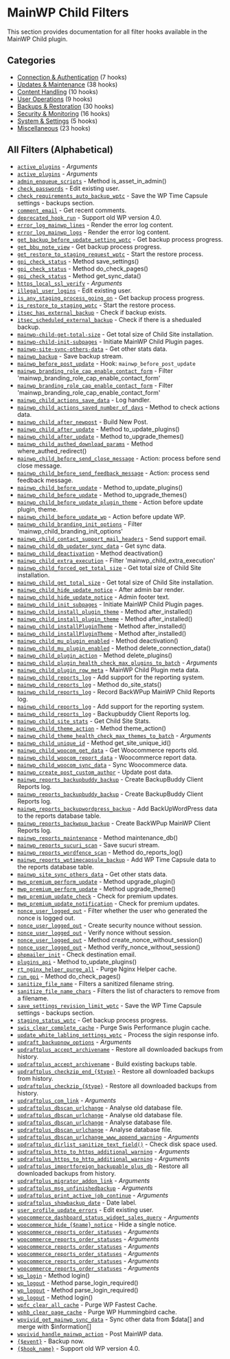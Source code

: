 # MainWP Child Filters

This section provides documentation for all filter hooks available in the MainWP Child plugin.

## Categories

- [Connection & Authentication](connection-authentication/index.md) (7 hooks)
- [Updates & Maintenance](updates-maintenance/index.md) (38 hooks)
- [Content Handling](content-handling/index.md) (10 hooks)
- [User Operations](user-operations/index.md) (9 hooks)
- [Backups & Restoration](backups-restoration/index.md) (30 hooks)
- [Security & Monitoring](security-monitoring/index.md) (16 hooks)
- [System & Settings](system-settings/index.md) (5 hooks)
- [Miscellaneous](misc/index.md) (23 hooks)

## All Filters (Alphabetical)

- [`active_plugins`](updates-maintenance/index.md#active_plugins) - *Arguments*
- [`active_plugins`](updates-maintenance/index.md#active_plugins) - *Arguments*
- [`admin_enqueue_scripts`](security-monitoring/index.md#admin_enqueue_scripts) - Method is_asset_in_admin()
- [`check_passwords`](security-monitoring/index.md#check_passwords) - Edit existing user.
- [`check_requirements_auto_backup_wptc`](backups-restoration/index.md#check_requirements_auto_backup_wptc) - Save the WP Time Capsule settings - backups section.
- [`comment_email`](content-handling/index.md#comment_email) - Get recent comments.
- [`deprecated_hook_run`](system-settings/index.md#deprecated_hook_run) - Support old WP version 4.0.
- [`error_log_mainwp_lines`](content-handling/index.md#error_log_mainwp_lines) - Render the error log content.
- [`error_log_mainwp_logs`](content-handling/index.md#error_log_mainwp_logs) - Render the error log content.
- [`get_backup_before_update_setting_wptc`](updates-maintenance/index.md#get_backup_before_update_setting_wptc) - Get backup process progress.
- [`get_bbu_note_view`](backups-restoration/index.md#get_bbu_note_view) - Get backup process progress.
- [`get_restore_to_staging_request_wptc`](backups-restoration/index.md#get_restore_to_staging_request_wptc) - Start the restore process.
- [`gpi_check_status`](security-monitoring/index.md#gpi_check_status) - Method save_settings()
- [`gpi_check_status`](security-monitoring/index.md#gpi_check_status) - Method do_check_pages()
- [`gpi_check_status`](security-monitoring/index.md#gpi_check_status) - Method get_sync_data()
- [`https_local_ssl_verify`](connection-authentication/index.md#https_local_ssl_verify) - *Arguments*
- [`illegal_user_logins`](user-operations/index.md#illegal_user_logins) - Edit existing user.
- [`is_any_staging_process_going_on`](backups-restoration/index.md#is_any_staging_process_going_on) - Get backup process progress.
- [`is_restore_to_staging_wptc`](backups-restoration/index.md#is_restore_to_staging_wptc) - Start the restore process.
- [`itsec_has_external_backup`](backups-restoration/index.md#itsec_has_external_backup) - Check if backup exists.
- [`itsec_scheduled_external_backup`](backups-restoration/index.md#itsec_scheduled_external_backup) - Check if there is a shedualed backup.
- [`mainwp-child-get-total-size`](updates-maintenance/index.md#mainwp-child-get-total-size) - Get total size of Child Site installation.
- [`mainwp-child-init-subpages`](content-handling/index.md#mainwp-child-init-subpages) - Initiate MainWP Child Plugin pages.
- [`mainwp-site-sync-others-data`](misc/index.md#mainwp-site-sync-others-data) - Get other stats data.
- [`mainwp_backup`](backups-restoration/index.md#mainwp_backup) - Save backup stream.
- [`mainwp_before_post_update`](updates-maintenance/index.md#mainwp_before_post_update) - Hook: `mainwp_before_post_update`
- [`mainwp_branding_role_cap_enable_contact_form`](user-operations/index.md#mainwp_branding_role_cap_enable_contact_form) - Filter 'mainwp_branding_role_cap_enable_contact_form'
- [`mainwp_branding_role_cap_enable_contact_form`](user-operations/index.md#mainwp_branding_role_cap_enable_contact_form) - Filter 'mainwp_branding_role_cap_enable_contact_form'
- [`mainwp_child_actions_save_data`](user-operations/index.md#mainwp_child_actions_save_data) - Log handler.
- [`mainwp_child_actions_saved_number_of_days`](security-monitoring/index.md#mainwp_child_actions_saved_number_of_days) - Method to check actions data.
- [`mainwp_child_after_newpost`](content-handling/index.md#mainwp_child_after_newpost) - Build New Post.
- [`mainwp_child_after_update`](updates-maintenance/index.md#mainwp_child_after_update) - Method to_update_plugins()
- [`mainwp_child_after_update`](updates-maintenance/index.md#mainwp_child_after_update) - Method to_upgrade_themes()
- [`mainwp_child_authed_download_params`](connection-authentication/index.md#mainwp_child_authed_download_params) - Method where_authed_redirect()
- [`mainwp_child_before_send_close_message`](misc/index.md#mainwp_child_before_send_close_message) - Action: process before send close message.
- [`mainwp_child_before_send_feedback_message`](misc/index.md#mainwp_child_before_send_feedback_message) - Action: process send feedback message.
- [`mainwp_child_before_update`](updates-maintenance/index.md#mainwp_child_before_update) - Method to_update_plugins()
- [`mainwp_child_before_update`](updates-maintenance/index.md#mainwp_child_before_update) - Method to_upgrade_themes()
- [`mainwp_child_before_update_plugin_theme`](updates-maintenance/index.md#mainwp_child_before_update_plugin_theme) - Action before update plugin, theme.
- [`mainwp_child_before_update_wp`](updates-maintenance/index.md#mainwp_child_before_update_wp) - Action before update WP.
- [`mainwp_child_branding_init_options`](system-settings/index.md#mainwp_child_branding_init_options) - Filter 'mainwp_child_branding_init_options'
- [`mainwp_child_contact_support_mail_headers`](misc/index.md#mainwp_child_contact_support_mail_headers) - Send support email.
- [`mainwp_child_db_updater_sync_data`](updates-maintenance/index.md#mainwp_child_db_updater_sync_data) - Get sync data.
- [`mainwp_child_deactivation`](updates-maintenance/index.md#mainwp_child_deactivation) - Method deactivation()
- [`mainwp_child_extra_execution`](content-handling/index.md#mainwp_child_extra_execution) - Filter 'mainwp_child_extra_execution'
- [`mainwp_child_forced_get_total_size`](updates-maintenance/index.md#mainwp_child_forced_get_total_size) - Get total size of Child Site installation.
- [`mainwp_child_get_total_size`](updates-maintenance/index.md#mainwp_child_get_total_size) - Get total size of Child Site installation.
- [`mainwp_child_hide_update_notice`](updates-maintenance/index.md#mainwp_child_hide_update_notice) - After admin bar render.
- [`mainwp_child_hide_update_notice`](updates-maintenance/index.md#mainwp_child_hide_update_notice) - Admin footer text.
- [`mainwp_child_init_subpages`](content-handling/index.md#mainwp_child_init_subpages) - Initiate MainWP Child Plugin pages.
- [`mainwp_child_install_plugin_theme`](updates-maintenance/index.md#mainwp_child_install_plugin_theme) - Method after_installed()
- [`mainwp_child_install_plugin_theme`](updates-maintenance/index.md#mainwp_child_install_plugin_theme) - Method after_installed()
- [`mainwp_child_installPluginTheme`](updates-maintenance/index.md#mainwp_child_installPluginTheme) - Method after_installed()
- [`mainwp_child_installPluginTheme`](updates-maintenance/index.md#mainwp_child_installPluginTheme) - Method after_installed()
- [`mainwp_child_mu_plugin_enabled`](updates-maintenance/index.md#mainwp_child_mu_plugin_enabled) - Method deactivation()
- [`mainwp_child_mu_plugin_enabled`](updates-maintenance/index.md#mainwp_child_mu_plugin_enabled) - Method delete_connection_data()
- [`mainwp_child_plugin_action`](updates-maintenance/index.md#mainwp_child_plugin_action) - Method delete_plugins()
- [`mainwp_child_plugin_health_check_max_plugins_to_batch`](updates-maintenance/index.md#mainwp_child_plugin_health_check_max_plugins_to_batch) - *Arguments*
- [`mainwp_child_plugin_row_meta`](updates-maintenance/index.md#mainwp_child_plugin_row_meta) - MainWP Child Plugin meta data.
- [`mainwp_child_reports_log`](system-settings/index.md#mainwp_child_reports_log) - Add support for the reporting system.
- [`mainwp_child_reports_log`](system-settings/index.md#mainwp_child_reports_log) - Method do_site_stats()
- [`mainwp_child_reports_log`](misc/index.md#mainwp_child_reports_log) - Record BackWPup MainWP Child Reports log.
- [`mainwp_child_reports_log`](backups-restoration/index.md#mainwp_child_reports_log) - Add support for the reporting system.
- [`mainwp_child_reports_log`](backups-restoration/index.md#mainwp_child_reports_log) - Backupbuddy Client Reports log.
- [`mainwp_child_site_stats`](misc/index.md#mainwp_child_site_stats) - Get Child Site Stats.
- [`mainwp_child_theme_action`](updates-maintenance/index.md#mainwp_child_theme_action) - Method theme_action()
- [`mainwp_child_theme_health_check_max_themes_to_batch`](updates-maintenance/index.md#mainwp_child_theme_health_check_max_themes_to_batch) - *Arguments*
- [`mainwp_child_unique_id`](misc/index.md#mainwp_child_unique_id) - Method get_site_unique_id()
- [`mainwp_child_woocom_get_data`](misc/index.md#mainwp_child_woocom_get_data) - Get Woocommerce reports old.
- [`mainwp_child_woocom_report_data`](misc/index.md#mainwp_child_woocom_report_data) - Woocommerce report data.
- [`mainwp_child_woocom_sync_data`](misc/index.md#mainwp_child_woocom_sync_data) - Sync Woocommerce data.
- [`mainwp_create_post_custom_author`](connection-authentication/index.md#mainwp_create_post_custom_author) - Update post data.
- [`mainwp_reports_backupbuddy_backup`](backups-restoration/index.md#mainwp_reports_backupbuddy_backup) - Create BackupBuddy Client Reports log.
- [`mainwp_reports_backupbuddy_backup`](backups-restoration/index.md#mainwp_reports_backupbuddy_backup) - Create BackupBuddy Client Reports log.
- [`mainwp_reports_backupwordpress_backup`](backups-restoration/index.md#mainwp_reports_backupwordpress_backup) - Add BackUpWordPress data to the reports database table.
- [`mainwp_reports_backwpup_backup`](backups-restoration/index.md#mainwp_reports_backwpup_backup) - Create BackWPup MainWP Client Reports log.
- [`mainwp_reports_maintenance`](updates-maintenance/index.md#mainwp_reports_maintenance) - Method maintenance_db()
- [`mainwp_reports_sucuri_scan`](security-monitoring/index.md#mainwp_reports_sucuri_scan) - Save sucuri stream.
- [`mainwp_reports_wordfence_scan`](security-monitoring/index.md#mainwp_reports_wordfence_scan) - Method do_reports_log()
- [`mainwp_reports_wptimecapsule_backup`](backups-restoration/index.md#mainwp_reports_wptimecapsule_backup) - Add WP Time Capsule data to the reports database table.
- [`mainwp_site_sync_others_data`](misc/index.md#mainwp_site_sync_others_data) - Get other stats data.
- [`mwp_premium_perform_update`](updates-maintenance/index.md#mwp_premium_perform_update) - Method upgrade_plugin()
- [`mwp_premium_perform_update`](updates-maintenance/index.md#mwp_premium_perform_update) - Method upgrade_theme()
- [`mwp_premium_update_check`](updates-maintenance/index.md#mwp_premium_update_check) - Check for premium updates.
- [`mwp_premium_update_notification`](updates-maintenance/index.md#mwp_premium_update_notification) - Check for premium updates.
- [`nonce_user_logged_out`](user-operations/index.md#nonce_user_logged_out) - Filter whether the user who generated the nonce is logged out.
- [`nonce_user_logged_out`](user-operations/index.md#nonce_user_logged_out) - Create security nounce without session.
- [`nonce_user_logged_out`](user-operations/index.md#nonce_user_logged_out) - Verify nonce without session.
- [`nonce_user_logged_out`](user-operations/index.md#nonce_user_logged_out) - Method create_nonce_without_session()
- [`nonce_user_logged_out`](user-operations/index.md#nonce_user_logged_out) - Method verify_nonce_without_session()
- [`phpmailer_init`](security-monitoring/index.md#phpmailer_init) - Check destination email.
- [`plugins_api`](updates-maintenance/index.md#plugins_api) - Method to_update_plugins()
- [`rt_nginx_helper_purge_all`](misc/index.md#rt_nginx_helper_purge_all) - Purge Nginx Helper cache.
- [`run_gpi`](content-handling/index.md#run_gpi) - Method do_check_pages()
- [`sanitize_file_name`](misc/index.md#sanitize_file_name) - Filters a sanitized filename string.
- [`sanitize_file_name_chars`](misc/index.md#sanitize_file_name_chars) - Filters the list of characters to remove from a filename.
- [`save_settings_revision_limit_wptc`](system-settings/index.md#save_settings_revision_limit_wptc) - Save the WP Time Capsule settings - backups section.
- [`staging_status_wptc`](backups-restoration/index.md#staging_status_wptc) - Get backup process progress.
- [`swis_clear_complete_cache`](updates-maintenance/index.md#swis_clear_complete_cache) - Purge Swis Performance plugin cache.
- [`update_white_labling_settings_wptc`](updates-maintenance/index.md#update_white_labling_settings_wptc) - Process the sigin response info.
- [`updraft_backupnow_options`](backups-restoration/index.md#updraft_backupnow_options) - *Arguments*
- [`updraftplus_accept_archivename`](backups-restoration/index.md#updraftplus_accept_archivename) - Restore all downloaded backups from history.
- [`updraftplus_accept_archivename`](backups-restoration/index.md#updraftplus_accept_archivename) - Build existing backups table.
- [`updraftplus_checkzip_end_{$type}`](security-monitoring/index.md#updraftplus_checkzip_end_type) - Restore all downloaded backups from history.
- [`updraftplus_checkzip_{$type}`](security-monitoring/index.md#updraftplus_checkzip_type) - Restore all downloaded backups from history.
- [`updraftplus_com_link`](backups-restoration/index.md#updraftplus_com_link) - *Arguments*
- [`updraftplus_dbscan_urlchange`](security-monitoring/index.md#updraftplus_dbscan_urlchange) - Analyse old database file.
- [`updraftplus_dbscan_urlchange`](security-monitoring/index.md#updraftplus_dbscan_urlchange) - Analyse old database file.
- [`updraftplus_dbscan_urlchange`](security-monitoring/index.md#updraftplus_dbscan_urlchange) - Analyse database file.
- [`updraftplus_dbscan_urlchange`](security-monitoring/index.md#updraftplus_dbscan_urlchange) - Analyse database file.
- [`updraftplus_dbscan_urlchange_www_append_warning`](security-monitoring/index.md#updraftplus_dbscan_urlchange_www_append_warning) - *Arguments*
- [`updraftplus_dirlist_sanitize_text_field()`](backups-restoration/index.md#updraftplus_dirlist_sanitize_text_field()) - Check disk space used.
- [`updraftplus_http_to_https_additional_warning`](backups-restoration/index.md#updraftplus_http_to_https_additional_warning) - *Arguments*
- [`updraftplus_https_to_http_additional_warning`](backups-restoration/index.md#updraftplus_https_to_http_additional_warning) - *Arguments*
- [`updraftplus_importforeign_backupable_plus_db`](backups-restoration/index.md#updraftplus_importforeign_backupable_plus_db) - Restore all downloaded backups from history.
- [`updraftplus_migrator_addon_link`](backups-restoration/index.md#updraftplus_migrator_addon_link) - *Arguments*
- [`updraftplus_msg_unfinishedbackup`](backups-restoration/index.md#updraftplus_msg_unfinishedbackup) - *Arguments*
- [`updraftplus_print_active_job_continue`](backups-restoration/index.md#updraftplus_print_active_job_continue) - *Arguments*
- [`updraftplus_showbackup_date`](backups-restoration/index.md#updraftplus_showbackup_date) - Date label.
- [`user_profile_update_errors`](updates-maintenance/index.md#user_profile_update_errors) - Edit existing user.
- [`woocommerce_dashboard_status_widget_sales_query`](misc/index.md#woocommerce_dashboard_status_widget_sales_query) - *Arguments*
- [`woocommerce_hide_{$name}_notice`](updates-maintenance/index.md#woocommerce_hide_name_notice) - Hide a single notice.
- [`woocommerce_reports_order_statuses`](misc/index.md#woocommerce_reports_order_statuses) - *Arguments*
- [`woocommerce_reports_order_statuses`](misc/index.md#woocommerce_reports_order_statuses) - *Arguments*
- [`woocommerce_reports_order_statuses`](misc/index.md#woocommerce_reports_order_statuses) - *Arguments*
- [`woocommerce_reports_order_statuses`](misc/index.md#woocommerce_reports_order_statuses) - *Arguments*
- [`woocommerce_reports_order_statuses`](misc/index.md#woocommerce_reports_order_statuses) - *Arguments*
- [`woocommerce_reports_order_statuses`](misc/index.md#woocommerce_reports_order_statuses) - *Arguments*
- [`wp_login`](connection-authentication/index.md#wp_login) - Method login()
- [`wp_logout`](connection-authentication/index.md#wp_logout) - Method parse_login_required()
- [`wp_logout`](connection-authentication/index.md#wp_logout) - Method parse_login_required()
- [`wp_logout`](connection-authentication/index.md#wp_logout) - Method login()
- [`wpfc_clear_all_cache`](misc/index.md#wpfc_clear_all_cache) - Purge WP Fastest Cache.
- [`wphb_clear_page_cache`](content-handling/index.md#wphb_clear_page_cache) - Purge WP Hummingbird cache.
- [`wpvivid_get_mainwp_sync_data`](backups-restoration/index.md#wpvivid_get_mainwp_sync_data) - Sync other data from $data[] and merge with $information[]
- [`wpvivid_handle_mainwp_action`](content-handling/index.md#wpvivid_handle_mainwp_action) - Post MainWP data.
- [`{$event}`](backups-restoration/index.md#event) - Backup now.
- [`{$hook_name}`](misc/index.md#hook_name) - Support old WP version 4.0.
